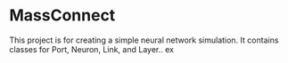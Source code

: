 # MassConnect
This project is for creating a simple neural network simulation. It contains classes for Port, Neuron, Link, and Layer.. ex
